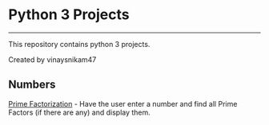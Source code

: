 
# Python 3 Projects #

----

This repository contains python 3 projects.

Created by vinaysnikam47


## Numbers ##
[Prime Factorization](https://github.com/vinaysnikam47/Python-3-Projects/blob/master/Numbers/prime_factorization.py) - Have the user enter a number and find all Prime Factors (if there are any) and display them.
